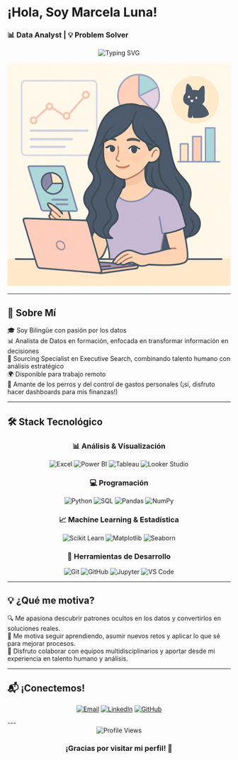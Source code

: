 #  ¡Hola, Soy Marcela Luna!  
### 📊 Data Analyst | 💡 Problem Solver

<div align="center">
  
  <img src="https://readme-typing-svg.herokuapp.com?font=Fira+Code&size=22&pause=1000&color=2E86AB&center=true&vCenter=true&width=800&lines=+Hola,+soy+Marcela+Luna;😻+Fan+de+los+gatos+y+los+perros;📊+Transformo+datos+en+decisiones+inteligentes;📈+Visualizo+historias+con+datos" alt="Typing SVG" />
</div>

![Perfil](./perfil.png)

---

## 🚀 Sobre Mí

🎓 Soy Bilingüe con pasión por los datos  
📊 Analista de Datos en formación, enfocada en transformar información en decisiones  
💼 Sourcing Specialist en Executive Search, combinando talento humano con análisis estratégico  
🌍 Disponible para trabajo remoto  
🐶 Amante de los perros y del control de gastos personales (¡sí, disfruto hacer dashboards para mis finanzas!)  

---

## 🛠 Stack Tecnológico

<div align="center">

### 📊 Análisis & Visualización
![Excel](https://img.shields.io/badge/Excel-217346?style=for-the-badge&logo=microsoft-excel&logoColor=white)
![Power BI](https://img.shields.io/badge/Power_BI-F2C811?style=for-the-badge&logo=powerbi&logoColor=black)
![Tableau](https://img.shields.io/badge/Tableau-E97627?style=for-the-badge&logo=Tableau&logoColor=white)
![Looker Studio](https://img.shields.io/badge/Looker_Studio-4285F4?style=for-the-badge&logo=google&logoColor=white)

### 💻 Programación
![Python](https://img.shields.io/badge/Python-FFD43B?style=for-the-badge&logo=python&logoColor=blue)
![SQL](https://img.shields.io/badge/SQL-336791?style=for-the-badge&logo=postgresql&logoColor=white)
![Pandas](https://img.shields.io/badge/Pandas-150458?style=for-the-badge&logo=pandas&logoColor=white)
![NumPy](https://img.shields.io/badge/NumPy-013243?style=for-the-badge&logo=numpy&logoColor=white)

### 📈 Machine Learning & Estadística
![Scikit Learn](https://img.shields.io/badge/Scikit_Learn-F7931E?style=for-the-badge&logo=scikit-learn&logoColor=white)
![Matplotlib](https://img.shields.io/badge/Matplotlib-11557c?style=for-the-badge&logo=python&logoColor=white)
![Seaborn](https://img.shields.io/badge/Seaborn-3776AB?style=for-the-badge&logo=python&logoColor=white)

### 🔧 Herramientas de Desarrollo
![Git](https://img.shields.io/badge/Git-F05032?style=for-the-badge&logo=git&logoColor=white)
![GitHub](https://img.shields.io/badge/GitHub-181717?style=for-the-badge&logo=github&logoColor=white)
![Jupyter](https://img.shields.io/badge/Jupyter-F37626?style=for-the-badge&logo=jupyter&logoColor=white)
![VS Code](https://img.shields.io/badge/VS_Code-007ACC?style=for-the-badge&logo=visual-studio-code&logoColor=white)

</div>

---
## 💡 ¿Qué me motiva?

🔍 Me apasiona descubrir patrones ocultos en los datos y convertirlos en soluciones reales.  
🚀 Me motiva seguir aprendiendo, asumir nuevos retos y aplicar lo que sé para mejorar procesos.  
🤝 Disfruto colaborar con equipos multidisciplinarios y aportar desde mi experiencia en talento humano y análisis.  

---
## 📬 ¡Conectemos!

<div align="center">

[![Email](https://img.shields.io/badge/Email-D14836?style=for-the-badge&logo=gmail&logoColor=white)](mailto:lunamaciasmarcela@gmail.com)
[![LinkedIn](https://img.shields.io/badge/LinkedIn-0077B5?style=for-the-badge&logo=linkedin&logoColor=white)](https://www.linkedin.com/in/luna-marcela/)
[![GitHub](https://img.shields.io/badge/GitHub-181717?style=for-the-badge&logo=github&logoColor=white)](https://github.com/mdlunam)

</div>
---
<div align="center">
  <img src="https://komarev.com/ghpvc/?username=mdlunam&color=ff69b4&style=for-the-badge" alt="Profile Views"/>
</div>

<div align="center">  
  <h3>¡Gracias por visitar mi perfil! 🌟 </h3>
</div>
